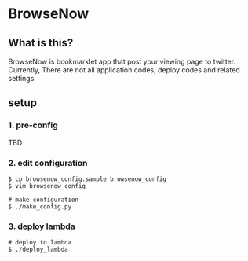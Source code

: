# BrowseNow

## What is this?
BrowseNow is bookmarklet app that post your viewing page to twitter.  
Currently, There are not all application codes, deploy codes and related settings.  

## setup

### 1. pre-config
TBD

### 2. edit configuration
```
$ cp browsenow_config.sample browsenow_config
$ vim browsenow_config

# make configuration
$ ./make_config.py
```

### 3. deploy lambda
```
# deploy to lambda
$ ./deploy_lambda
```


